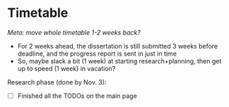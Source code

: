 # Timetable

_Meta: move whole timetable 1-2 weeks back?_
* For 2 weeks ahead, the dissertation is still submitted 3 weeks before
  deadline, and the progress report is sent in just in time
* So, maybe slack a bit (1 week) at starting research+planning, then get up to speed (1 week) in vacation?

Research phase (done by Nov. 3):
- [ ] Finished all the TODOs on the main page
